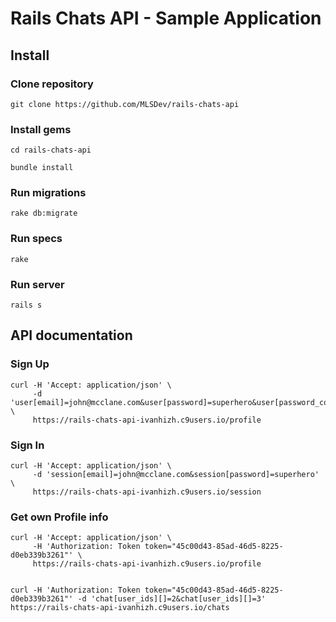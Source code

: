 # Rails Chats API - Sample Application

## Install

### Clone repository
```
git clone https://github.com/MLSDev/rails-chats-api
```

### Install gems
```
cd rails-chats-api
```

```
bundle install
```

### Run migrations
```
rake db:migrate
```

### Run specs
```
rake
```

### Run server
```
rails s
```

## API documentation

### Sign Up
```
curl -H 'Accept: application/json' \
     -d 'user[email]=john@mcclane.com&user[password]=superhero&user[password_confirmation]=superhero' \
     https://rails-chats-api-ivanhizh.c9users.io/profile
```

### Sign In
```
curl -H 'Accept: application/json' \
     -d 'session[email]=john@mcclane.com&session[password]=superhero' \
     https://rails-chats-api-ivanhizh.c9users.io/session
```

### Get own Profile info
```
curl -H 'Accept: application/json' \
     -H 'Authorization: Token token="45c00d43-85ad-46d5-8225-d0eb339b3261"' \
     https://rails-chats-api-ivanhizh.c9users.io/profile
```
```

curl -H 'Authorization: Token token="45c00d43-85ad-46d5-8225-d0eb339b3261"' -d 'chat[user_ids][]=2&chat[user_ids][]=3' https://rails-chats-api-ivanhizh.c9users.io/chats


```